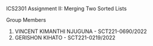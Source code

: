 ICS2301 Assignment II: Merging Two Sorted Lists

Group Members
  1. VINCENT KIMANTHI NJUGUNA - SCT221-0690/2022
  2. GERISHON KIHATO - SCT221-0219/2022
